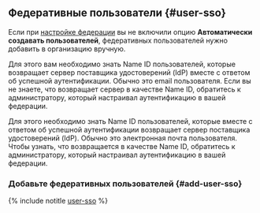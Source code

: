 ## Федеративные пользователи {#user-sso}

Если при [настройке федерации](../../organization/concepts/add-federation.md#federation-usage) вы не включили опцию **Автоматически создавать пользователей**, федеративных пользователей нужно добавить в организацию вручную.

Для этого вам необходимо знать Name ID пользователей, которые возвращает сервер поставщика удостоверений (IdP) вместе с ответом об успешной аутентификации. Обычно это email пользователя. Если вы не знаете, что возвращает сервер в качестве Name ID, обратитесь к администратору, который настраивал аутентификацию в вашей федерации.

Для этого необходимо знать Name ID пользователей, которые вместе с ответом об успешной аутентификации возвращает сервер поставщика удостоверений (IdP). Обычно это электронная почта пользователя. Чтобы узнать, что возвращается в качестве Name ID, обратитесь к администратору, который настраивал аутентификацию в вашей федерации.

### Добавьте федеративных пользователей {#add-user-sso}

{% include notitle [user-sso](add-user-sso.md) %}
